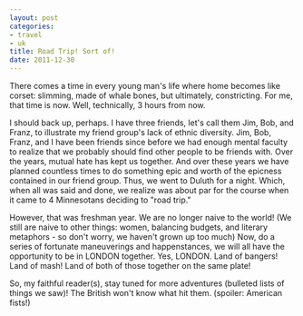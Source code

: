 ```yaml
---
layout: post
categories: 
- travel
- uk
title: Road Trip! Sort of!
date: 2011-12-30
---
```

There comes a time in every young man's life where home becomes like corset: slimming, made of whale bones, but ultimately, constricting. For me, that time is now. Well, technically, 3 hours from now.

I should back up, perhaps. I have three friends, let's call them Jim, Bob, and Franz, to illustrate my friend group's lack of ethnic diversity. Jim, Bob, Franz, and I have been friends since before we had enough mental faculty to realize that we probably should find other people to be friends with. Over the years, mutual hate has kept us together. And over these years we have planned countless times to do something epic and worth of the epicness contained in our friend group. Thus, we went to Duluth for a night. Which, when all was said and done, we realize was about par for the course when it came to 4 Minnesotans deciding to "road trip."
<!-- more -->
However, that was freshman year. We are no longer naive to the world! (We still are naive to other things: women, balancing budgets, and literary metaphors - so don't worry, we haven't grown up too much) Now, do a series of fortunate maneuverings and happenstances, we will all have the opportunity to be in LONDON together. Yes, LONDON. Land of bangers! Land of mash! Land of both of those together on the same plate!

So, my faithful reader(s), stay tuned for more adventures (bulleted lists of things we saw)! The British won't know what hit them. (spoiler: American fists!)